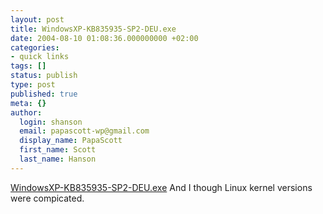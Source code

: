 ```yaml
---
layout: post
title: WindowsXP-KB835935-SP2-DEU.exe
date: 2004-08-10 01:08:36.000000000 +02:00
categories:
- quick links
tags: []
status: publish
type: post
published: true
meta: {}
author:
  login: shanson
  email: papascott-wp@gmail.com
  display_name: PapaScott
  first_name: Scott
  last_name: Hanson
---
```

<p><a href="http://www.microsoft.com/downloads/details.aspx?displaylang=de&FamilyID=049c9dbe-3b8e-4f30-8245-9e368d3cdb5a" title="Downloaddetails: Windows XP Service Pack 2 für IT-Spezialisten und Entwickler">WindowsXP-KB835935-SP2-DEU.exe</a> And I though Linux kernel versions were compicated.</p>
